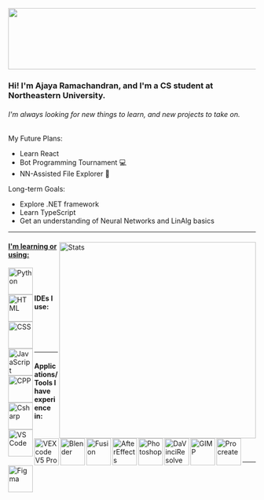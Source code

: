 <!--# Hello!-->
<img src="https://imagizer.imageshack.com/img922/6695/8cFx2e.jpg" width="1000" height ="125">

### Hi! I'm Ajaya Ramachandran, and I'm a CS student at Northeastern University.
###### I'm always looking for new things to learn, and new projects to take on.


My Future Plans:

- Learn React
- Bot Programming Tournament 💻
- NN-Assisted File Explorer 📁

Long-term Goals:
- Explore .NET framework
- Learn TypeScript
- Get an understanding of Neural Networks and LinAlg basics

------


<a href="https://github.com/AjayaRamachandran">
    <img align="right" alt="Stats" width="400"
         src="https://github-readme-stats.vercel.app/api?username=AjayaRamachandran&theme=vue-dark&show_icons=true&rank_icon=github">

#### I'm learning or using:

<a href="https://www.python.org/">
    <img align="left" alt="Python" width="50" height="55" src="https://imagizer.imageshack.com/img924/7539/2flk0K.png">
</a>
<a href="https://developer.mozilla.org/en-US/docs/Web/HTML">
    <img align="left" alt="HTML" width="50" height="55" src="https://imagizer.imageshack.com/img923/3244/6hZ0Sz.png" />
</a>
<a href="https://developer.mozilla.org/en-US/docs/Web/CSS">
    <img align="left" alt="CSS" width="50" height="55" src="https://imagizer.imageshack.com/img924/2600/pjpe4L.png" />
</a>
<a href="https://javascript.com/">
    <img align="left" alt="JavaScript" width="50" height="55" src="https://imagizer.imageshack.com/img922/9379/9O7R9V.png" />
</a>
<a href="https://isocpp.org/">
    <img align="left" alt="CPP" width="50" height="55" src="https://imagizer.imageshack.com/img922/5638/DqeHWL.png" />
</a>
<a href="https://dotnet.microsoft.com/en-us/languages/csharp">
    <img align="left" alt="Csharp" width="50" height="55" src="https://www.dropbox.com/scl/fi/ghus0p95p20r9pammy32g/cs.png?rlkey=poxe41h2wb6652pw0s41dugwp&st=64vgaag2&raw=1" />
</a>

<br />
<br />

#### IDEs I use:
<a href="https://code.visualstudio.com/">
    <img align="left" alt="VS Code" width="50" height="55" src="https://imagizer.imageshack.com/img923/1651/K5FtE4.png" />
</a>
<a href="https://www.vexrobotics.com/vexcode/pro-v5">
    <img align="left" alt="VEXcode V5 Pro" width="50" height="55" src="https://imagizer.imageshack.com/img923/6263/asTv3M.png" />
</a>
    
<br />
<br />
<br />

------
    
#### Applications/Tools I have experience in:

<a href="https://www.blender.org/">
    <img align="left" alt="Blender" width="50" height="55" src="https://imagizer.imageshack.com/img923/33/dzxH0l.png" />
</a>
<a href="https://www.autodesk.com/products/fusion-360/overview">
    <img align="left" alt="Fusion" width="50" height="55" src="https://imagizer.imageshack.com/img922/3936/vwbk4Y.png" />
</a>
<a href="https://www.adobe.com/products/aftereffects.html">
    <img align="left" alt="AfterEffects" width="50" height="55" src="https://imagizer.imageshack.com/img922/8963/KSofeR.png" />
</a>
<a href="https://www.adobe.com/products/photoshop.html">
    <img align="left" alt="Photoshop" width="50" height="55" src="https://imagizer.imageshack.com/img923/1165/IehGgr.png" />
</a>
<a href="https://www.blackmagicdesign.com/products/davinciresolve/">
    <img align="left" alt="DaVinciResolve" width="50" height="55" src="https://imagizer.imageshack.com/img922/9044/reLSjM.png" />
</a>
<a href="https://www.gimp.org/">
    <img align="left" alt="GIMP" width="50" height="55" src="https://imagizer.imageshack.com/img922/1499/ADRBtf.png" />
</a>    
<a href="https://procreate.art/">
    <img align="left" alt="Procreate" width="50" height="55" src="https://imagizer.imageshack.com/img922/6227/3Yowrv.png" />
</a>
<a href="https://www.figma.com/">
    <img align="left" alt="Figma" width="50" height="55" src="https://imagizer.imageshack.com/img924/1872/c7tR3f.png" />
</a>
    
<br />
<br />
<br />
    
------

<!---[![My GitHub Stats](https://github-readme-stats.vercel.app/api/?username=ajayaramachandran&count_private=true&theme=vue-dark&showicons=true)]()>
